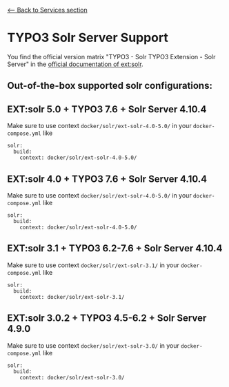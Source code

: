 [<-- Back to Services section](../../documentation/SERVICES.md)

# TYPO3 Solr Server Support

You find the official version matrix "TYPO3 - Solr TYPO3 Extension - Solr Server" in the [official documentation of ext:solr](https://docs.typo3.org/typo3cms/extensions/solr/Appendix/VersionMatrix.html).

## Out-of-the-box supported solr configurations:



## EXT:solr 5.0 + TYPO3 7.6 + Solr Server 4.10.4

Make sure to use context `docker/solr/ext-solr-4.0-5.0/` in your `docker-compose.yml` like

    solr:
      build:
        context: docker/solr/ext-solr-4.0-5.0/



## EXT:solr 4.0 + TYPO3 7.6 + Solr Server 4.10.4

Make sure to use context `docker/solr/ext-solr-4.0-5.0/` in your `docker-compose.yml` like

    solr:
      build:
        context: docker/solr/ext-solr-4.0-5.0/



## EXT:solr 3.1 + TYPO3 6.2-7.6 + Solr Server 4.10.4

Make sure to use context `docker/solr/ext-solr-3.1/` in your `docker-compose.yml` like

    solr:
      build:
        context: docker/solr/ext-solr-3.1/



## EXT:solr 3.0.2 + TYPO3 4.5-6.2 + Solr Server 4.9.0

Make sure to use context `docker/solr/ext-solr-3.0/` in your `docker-compose.yml` like

    solr:
      build:
        context: docker/solr/ext-solr-3.0/
